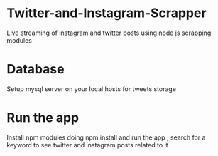 # Twitter-and-Instagram-Scrapper
Live streaming of instagram and twitter posts using node js scrapping modules
# Database 
Setup mysql server on your local hosts for tweets storage 
# Run the app 
Install npm modules doing npm install and run the app , search for a keyword to see twitter and instagram posts related to it 
